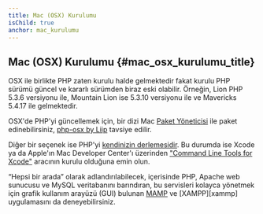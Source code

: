 ```yaml
---
title: Mac (OSX) Kurulumu
isChild: true
anchor: mac_kurulumu
---
```


## Mac (OSX) Kurulumu  {#mac_osx_kurulumu_title}

OSX ile birlikte PHP zaten kurulu halde gelmektedir fakat kurulu PHP sürümü güncel ve kararlı sürümden biraz eski olabilir. Örneğin, Lion PHP 5.3.6 versiyonu ile, Mountain Lion ise 5.3.10 versiyonu ile ve Mavericks 5.4.17 ile gelmektedir.

OSX'de PHP'yi güncellemek için, bir dizi Mac [Paket Yöneticisi][mac-package-managers] ile paket edinebilirsiniz, [php-osx by Liip][php-osx-downloads] tavsiye edilir.

Diğer bir seçenek ise PHP'yi [kendinizin derlemesidir][mac-compile]. Bu durumda ise Xcode ya da Apple'ın Mac Developer Center'ı üzerinden ["Command Line Tools for Xcode"][apple-developer] aracının kurulu olduğuna emin olun.

“Hepsi bir arada” olarak adlandırılabilecek, içerisinde PHP, Apache web sunucusu ve MySQL veritabanını barındıran, bu servisleri kolayca yönetmek için grafik kullanım arayüzü (GUI) bulunan [MAMP][mamp-downloads] ve [XAMPP][xammp] uygulamasını da deneyebilirsiniz.

[mac-package-managers]: http://www.php.net/manual/tr/install.macosx.packages.php
[mac-compile]: http://www.php.net/manual/tr/install.macosx.compile.php
[xcode-gcc-substitution]: https://github.com/kennethreitz/osx-gcc-installer
[apple-developer]: https://developer.apple.com/downloads
[mamp-downloads]: http://www.mamp.info/en/downloads/index.html
[php-osx-downloads]: http://php-osx.liip.ch/
[xampp]: http://www.apachefriends.org/en/xampp.html